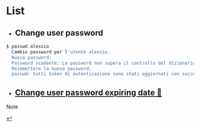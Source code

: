 # List

- ## Change user password
```bash
$ passwd alessio
  Cambio password per l'utente alessio.
  Nuova password:
  Password scadente: La password non supera il controllo del dizionario - Si basa su un termine di dizionario
  Reimmettere la nuova password:
  passwd: tutti token di autenticazione sono stati aggiornati con successo.
```

- ## [Change user password expiring date 📅](change-age.md)


> [!NOTE]
> 

[↩️](../Linux.md)
